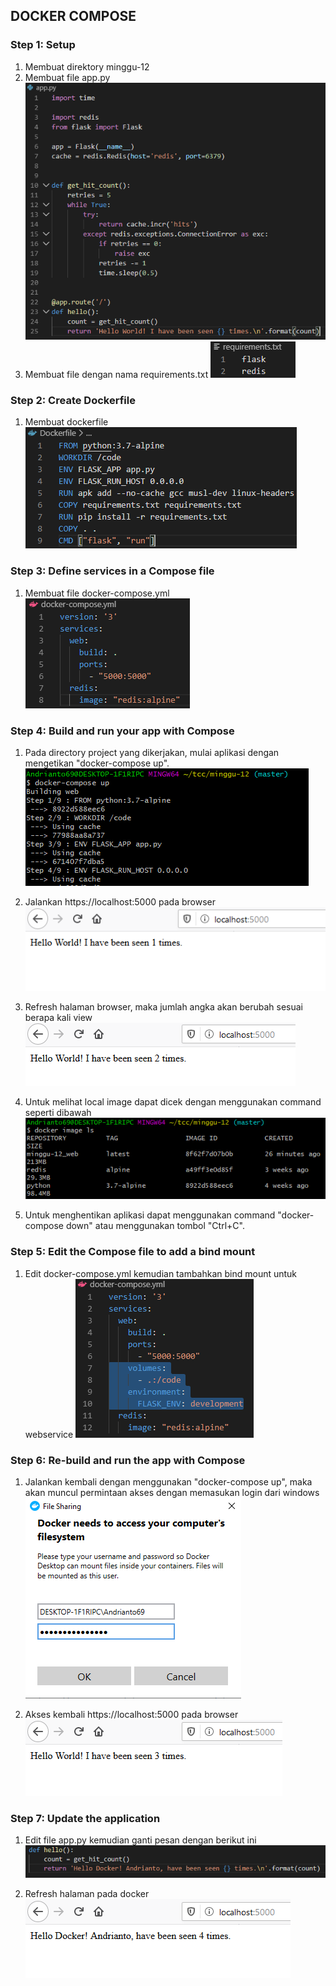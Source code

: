 ## DOCKER COMPOSE

### Step 1: Setup
1. Membuat direktory minggu-12
2. Membuat file app.py
![alt text](img/Screenshot_1.png)
3. Membuat file dengan nama requirements.txt
![alt text](img/Screenshot_2.png)

### Step 2: Create Dockerfile
1. Membuat dockerfile
![alt text](img/Screenshot_3.png)

### Step 3: Define services in a Compose file
1. Membuat file docker-compose.yml
![alt text](img/Screenshot_4.png)

### Step 4: Build and run your app with Compose
1. Pada directory project yang dikerjakan, mulai aplikasi dengan mengetikan "docker-compose up".
![alt text](img/Screenshot_5.png)

2. Jalankan https://localhost:5000 pada browser
![alt text](img/Screenshot_6.png)

3. Refresh halaman browser, maka jumlah angka akan berubah sesuai berapa kali view
![alt text](img/Screenshot_7.png)

4. Untuk melihat local image dapat dicek dengan menggunakan command seperti dibawah
![alt text](img/Screenshot_8.png)

5. Untuk menghentikan aplikasi dapat menggunakan command "docker-compose down" atau menggunakan tombol "Ctrl+C".

### Step 5: Edit the Compose file to add a bind mount
1. Edit docker-compose.yml kemudian tambahkan bind mount untuk webservice
![alt text](img/Screenshot_9.png)

### Step 6: Re-build and run the app with Compose
1. Jalankan kembali dengan menggunakan "docker-compose up", maka akan muncul permintaan akses dengan memasukan login dari windows
![alt text](img/Screenshot_10.png)

2. Akses kembali https://localhost:5000 pada browser
![alt text](img/Screenshot_11.png)

### Step 7: Update the application
1. Edit file app.py kemudian ganti pesan dengan berikut ini
![alt text](img/Screenshot_12.png)

2. Refresh halaman pada docker
![alt text](img/Screenshot_13.png)